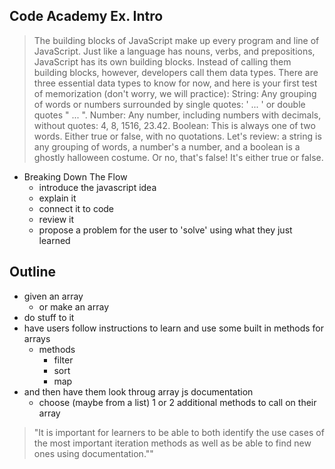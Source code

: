 

##  Code Academy Ex. Intro
> The building blocks of JavaScript make up every program and line of JavaScript.
Just like a language has nouns, verbs, and prepositions, JavaScript has its own building blocks. Instead of calling them building blocks, however, developers call them data types. 
There are three essential data types to know for now, and here is your first test of memorization (don't worry, we will practice):
String: Any grouping of words or numbers surrounded by single quotes: ' ... ' or double quotes " ... ".
Number: Any number, including numbers with decimals, without quotes: 4, 8, 1516, 23.42.
Boolean: This is always one of two words. Either true or false, with no quotations.
Let's review: a string is any grouping of words, a number's a number, and a boolean is a ghostly halloween costume. Or no, that's false! It's either true or false.

- Breaking Down The Flow
    - introduce the javascript idea
    - explain it
    - connect it to code
    - review it
    - propose a problem for the user to 'solve' using what they just learned


## Outline

- given an array
    + or make an array
- do stuff to it
- have users follow instructions to learn and use some built in methods for arrays
    + methods
        * filter
        * sort
        * map
- and then have them look throug array js documentation
    + choose (maybe from a list) 1 or 2 additional methods to call on their array
    
>"It is important for learners to be able to both identify the use cases of the most important iteration methods as well as be able to find new ones using documentation.""

